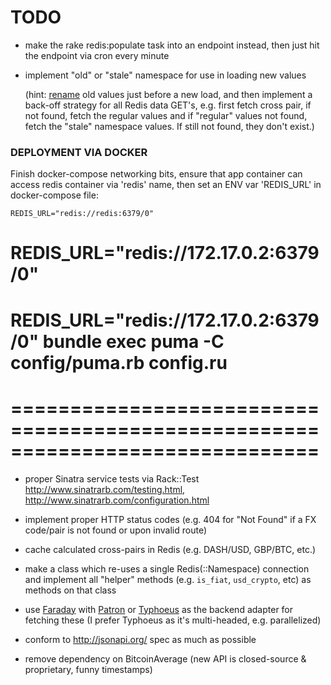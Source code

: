 # TODO

* make the rake redis:populate task into an endpoint instead, then just hit the
  endpoint via cron every minute

* implement "old" or "stale" namespace for use in loading new values

  (hint: [rename](http://redis.io/commands/rename) old values just before a new
  load, and then implement a back-off strategy for all Redis data GET's, e.g.
  first fetch cross pair, if not found, fetch the regular values and if
  "regular" values not found, fetch the "stale" namespace values. If still not
  found, they don't exist.)

### DEPLOYMENT VIA DOCKER

Finish docker-compose networking bits, ensure that app container can access redis container via 'redis' name, then set an ENV var 'REDIS_URL' in docker-compose file:

    REDIS_URL="redis://redis:6379/0"

# REDIS_URL="redis://172.17.0.2:6379/0"
# REDIS_URL="redis://172.17.0.2:6379/0" bundle exec puma -C config/puma.rb config.ru


# ==============================================================================

* proper Sinatra service tests via Rack::Test <http://www.sinatrarb.com/testing.html>, <http://www.sinatrarb.com/configuration.html>

* implement proper HTTP status codes (e.g. 404 for "Not Found" if a FX code/pair is not found or upon invalid route)

* cache calculated cross-pairs in Redis (e.g. DASH/USD, GBP/BTC, etc.)

* make a class which re-uses a single Redis(::Namespace) connection and implement all "helper" methods (e.g. `is_fiat`, `usd_crypto`, etc) as methods on that class

* use [Faraday](https://github.com/lostisland/faraday) with [Patron](https://github.com/toland/patron) or [Typhoeus](https://github.com/typhoeus/typhoeus) as the backend adapter for fetching these (I prefer Typhoeus as it's multi-headed, e.g. parallelized)

* conform to <http://jsonapi.org/> spec as much as possible

* remove dependency on BitcoinAverage (new API is closed-source & proprietary, funny timestamps)
